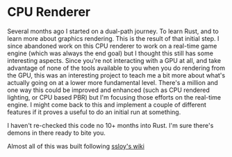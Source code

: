 # CPU Renderer
Several months ago I started on a dual-path journey. To learn Rust, and to learn
more about graphics rendering. This is the result of that initial step. I since
abandoned work on this CPU renderer to work on a real-time game engine (which
was always the end goal) but I thought this still has some interesting aspects.
Since you're not interacting with a GPU at all, and take advantage of none of
the tools available to you when you do rendering from the GPU, this was an
interesting project to teach me a bit more about what's actually going on at a
lower more fundamental level. There's a million and one way this could be
improved and enhanced (such as CPU rendered lighting, or CPU based PBR) but I'm
focusing those efforts on the real-time engine. I might come back to this and
implement a couple of different features if it proves a useful to do an initial
run at something.

I haven't re-checked this code no 10+ months into Rust. I'm sure there's demons
in there ready to bite you.

Almost all of this was built following [ssloy's
wiki](https://github.com/ssloy/tinyrenderer/wiki)
